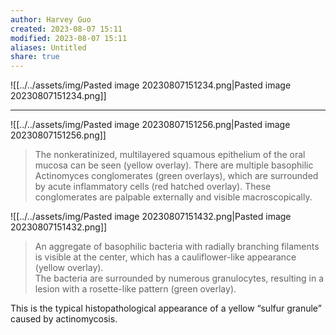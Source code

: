 ```yaml
---
author: Harvey Guo
created: 2023-08-07 15:11
modified: 2023-08-07 15:11
aliases: Untitled
share: true
---
```

![[../../assets/img/Pasted image 20230807151234.png|Pasted image 20230807151234.png]]

---
![[../../assets/img/Pasted image 20230807151256.png|Pasted image 20230807151256.png]]
>The nonkeratinized, multilayered squamous epithelium of the oral mucosa can be seen (yellow overlay). There are multiple basophilic Actinomyces conglomerates (green overlays), which are surrounded by acute inflammatory cells (red hatched overlay). These conglomerates are palpable externally and visible macroscopically.

![[../../assets/img/Pasted image 20230807151432.png|Pasted image 20230807151432.png]]
>An aggregate of basophilic bacteria with radially branching filaments is visible at the center, which has a cauliflower-like appearance (yellow overlay).  
The bacteria are surrounded by numerous granulocytes, resulting in a lesion with a rosette-like pattern (green overlay).
>
This is the typical histopathological appearance of a yellow “sulfur granule” caused by actinomycosis.

